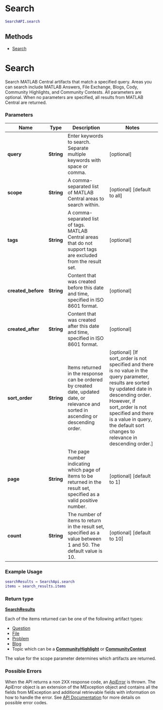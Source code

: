 # Search
```matlab
SearchAPI.search
```

## Methods
* [Search](SearchApi.md#search)

# Search
Search MATLAB Central artifacts that match a specified query. Areas you can search include MATLAB Answers, File Exchange, Blogs, Cody, Community Highlights, and Community Contests. All parameters are optional. When no parameters are specified, all results from MATLAB Central are returned.

### Parameters

Name | Type | Description  | Notes
------------- | ------------- | ------------- | -------------
 **query** | **String**| Enter keywords to search. Separate multiple keywords with space or comma. | [optional] 
 **scope** | **String**| A comma-separated list of MATLAB Central areas to search within. | [optional] [default to all]
 **tags** | **String**| A comma-separated list of tags. MATLAB Central areas that do not support tags are excluded from the result set. | [optional] 
 **created_before** | **String**| Content that was created before this date and time, specified in ISO 8601 format. | [optional] 
 **created_after** | **String**| Content that was created after this date and time, specified in ISO 8601 format. | [optional] 
 **sort_order** | **String**| Items returned in the response can be ordered by created date, updated date, or relevance and sorted in ascending or descending order.| [optional] [If sort_order is not specified and there is no value in the query parameter, results are sorted by updated date in descending order. However, if sort_order is not specified and there is a value in query, the default sort changes to relevance in descending order.]
 **page** | **String**| The page number indicating which page of items to be returned in the result set, specified as a valid positive number. | [optional] [default to 1]
 **count** | **String**| The number of items to return in the result set, specified as a value between 1 and 50. The default value is 10. | [optional] [default to 10]

### Example Usage
```matlab
searchResults = SearchApi.search
items = search_results.items
```
### Return type

[**SearchResults**](schemaDocs/SearchResults.md)

Each of the items returned can be one of the following artifact types:

* [Question](schemaDocs/Question.md)
* [File](schemaDocs/File.md)
* [Problem](schemaDocs/Problem.md)
* [Blog](schemaDocs/Blog.md)
* Topic which can be a [**CommunityHighlight**](schemaDocs/CommunityHighlight.md) or [**CommunityContest**](schemaDocs/CommunityContest.md)

The value for the scope parameter determines which artifacts are returned.

### Possible Errors

When the API returns a non 2XX response code, an [ApiError](schemaDocs/ApiError.md) is thrown. The ApiError object is an extension of the MException object and contains all the fields from MException and additional retrievable fields with information on how to handle the error.
See [API Documentation](https://api.mathworks.com/community) for more details on possible error codes.

